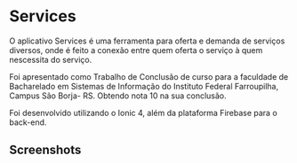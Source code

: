 # Services

O aplicativo Services é uma ferramenta para oferta e demanda de serviços diversos, onde é feito a conexão 
entre quem oferta o serviço à quem nescessita do serviço.

Foi apresentado como Trabalho de Conclusão de curso para a faculdade de Bacharelado em Sistemas de Informação
do Instituto Federal Farroupilha, Campus São Borja- RS. Obtendo nota 10 na sua conclusão. 

Foi desenvolvido utilizando o Ionic 4, além da plataforma Firebase para o back-end.

## Screenshots

